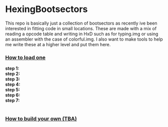 # HexingBootsectors
This repo is basically just a collection of bootsectors as recently ive been interested in fitting code in small locations.
These are made with a mix of reading a opcode table and writing in HxD such as for typing.img or using an assembler with the
case of colorful.img.
I also want to make tools to help me write these at a higher level and put them here.
<br>
<u><h3>How to load one</h1></u>
<b>step 1:</b><br>
<b>step 2:</b><br>
<b>step 3:</b><br>
<b>step 4:</b><br>
<b>step 5:</b><br>
<b>step 6:</b><br>
<b>step 7:</b><br>
<br>
<u><h3>How to build your own (TBA)</h3></u>
